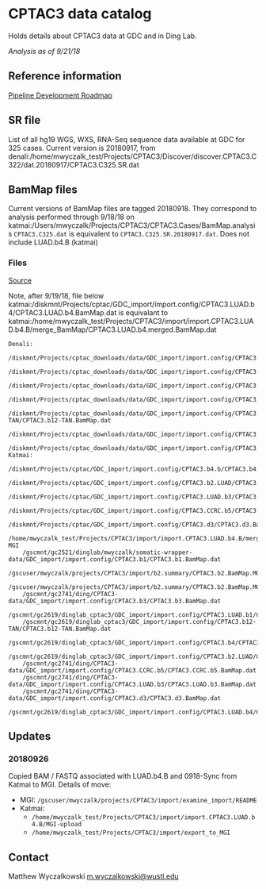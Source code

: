 # CPTAC3 data catalog

Holds details about CPTAC3 data at GDC and in Ding Lab.

*Analysis as of 9/21/18*

## Reference information

[Pipeline Development Roadmap](https://docs.google.com/spreadsheets/d/1Q0GdJpyqJAJBAwk7VkI0Jbqtyldnm4qRjwLjxgLLxRE/edit?usp=drive_web&ouid=101417742046588217932)

## SR file

List of all hg19 WGS, WXS, RNA-Seq sequence data available at GDC for 325 cases.  Current version 
is 20180917, from
denali:/home/mwyczalk_test/Projects/CPTAC3/Discover/discover.CPTAC3.C322/dat.20180917/CPTAC3.C325.SR.dat

## BamMap files

Current versions of BamMap files are tagged 20180918.  They correspond to analysis performed through
9/18/18 on katmai:/Users/mwyczalk/Projects/CPTAC3/CPTAC3.Cases/BamMap.analysis
`CPTAC3.C325.dat` is equivalent to `CPTAC3.C325.SR.20180917.dat`.  Does not include LUAD.b4.B (katmai)

### Files
[Source](https://docs.google.com/spreadsheets/d/1Q0GdJpyqJAJBAwk7VkI0Jbqtyldnm4qRjwLjxgLLxRE/edit#gid=1679748692)

Note, after 9/19/18, file below
    katmai:/diskmnt/Projects/cptac/GDC_import/import.config/CPTAC3.LUAD.b4/CPTAC3.LUAD.b4.BamMap.dat
is equivalant to
    katmai:/home/mwyczalk_test/Projects/CPTAC3/import/import.CPTAC3.LUAD.b4.B/merge_BamMap/CPTAC3.LUAD.b4.merged.BamMap.dat

```
Denali:
    /diskmnt/Projects/cptac_downloads/data/GDC_import/import.config/CPTAC3.b1/CPTAC3.b1.BamMap.dat
    /diskmnt/Projects/cptac_downloads/data/GDC_import/import.config/CPTAC3.b2/CPTAC3.b2.BamMap.dat
    /diskmnt/Projects/cptac_downloads/data/GDC_import/import.config/CPTAC3.b3/CPTAC3.b3.BamMap.dat
    /diskmnt/Projects/cptac_downloads/data/GDC_import/import.config/CPTAC3.b1.LUAD/CPTAC3.b1.LUAD.BamMap.dat
    /diskmnt/Projects/cptac_downloads/data/GDC_import/import.config/CPTAC3.b12-TAN/CPTAC3.b12-TAN.BamMap.dat
    /diskmnt/Projects/cptac_downloads/data/GDC_import/import.config/CPTAC3.b4/CPTAC3.b4.BamMap.dat
    /diskmnt/Projects/cptac_downloads/data/GDC_import/import.config/CPTAC3.b2.LUAD/CPTAC3.b2.LUAD.BamMap.dat
Katmai:
    /diskmnt/Projects/cptac/GDC_import/import.config/CPTAC3.b4.b/CPTAC3.b4.b.BamMap.dat
    /diskmnt/Projects/cptac/GDC_import/import.config/CPTAC3.b2.LUAD/CPTAC3.b2.LUAD.BamMap.WGS.dat
    /diskmnt/Projects/cptac/GDC_import/import.config/CPTAC3.LUAD.b3/CPTAC3.LUAD.b3.BamMap.dat
    /diskmnt/Projects/cptac/GDC_import/import.config/CPTAC3.CCRC.b5/CPTAC3.CCRC.b5.BamMap.dat
    /diskmnt/Projects/cptac/GDC_import/import.config/CPTAC3.d3/CPTAC3.d3.BamMap.dat
    /home/mwyczalk_test/Projects/CPTAC3/import/import.CPTAC3.LUAD.b4.B/merge_BamMap/CPTAC3.LUAD.b4.merged.BamMap.dat
MGI
    /gscmnt/gc2521/dinglab/mwyczalk/somatic-wrapper-data/GDC_import/import.config/CPTAC3.b1/CPTAC3.b1.BamMap.dat
    /gscuser/mwyczalk/projects/CPTAC3/import/b2.summary/CPTAC3.b2.BamMap.MGI.dat
    /gscuser/mwyczalk/projects/CPTAC3/import/b2.summary/CPTAC3.b2.BamMap.MGI.dat
    /gscmnt/gc2741/ding/CPTAC3-data/GDC_import/import.config/CPTAC3.b3/CPTAC3.b3.BamMap.dat
    /gscmnt/gc2619/dinglab_cptac3/GDC_import/import.config/CPTAC3.LUAD.b1/CPTAC3.LUAD.b1.BamMap.dat
    /gscmnt/gc2619/dinglab_cptac3/GDC_import/import.config/CPTAC3.b12-TAN/CPTAC3.b12-TAN.BamMap.dat
    /gscmnt/gc2619/dinglab_cptac3/GDC_import/import.config/CPTAC3.b4/CPTAC3.b4.BamMap.dat
    /gscmnt/gc2619/dinglab_cptac3/GDC_import/import.config/CPTAC3.b2.LUAD/CPTAC3.b2.LUAD.BamMap.dat
    /gscmnt/gc2741/ding/CPTAC3-data/GDC_import/import.config/CPTAC3.CCRC.b5/CPTAC3.CCRC.b5.BamMap.dat
    /gscmnt/gc2741/ding/CPTAC3-data/GDC_import/import.config/CPTAC3.LUAD.b3/CPTAC3.LUAD.b3.BamMap.dat
    /gscmnt/gc2741/ding/CPTAC3-data/GDC_import/import.config/CPTAC3.d3/CPTAC3.d3.BamMap.dat
    /gscmnt/gc2619/dinglab_cptac3/GDC_import/import.config/CPTAC3.LUAD.b4/CPTAC3.LUAD.b4.BamMap.dat
```

## Updates

### 20180926

Copied BAM / FASTQ associated with LUAD.b4.B and 0918-Sync from Katmai to MGI.  Details of move:

* MGI: `/gscuser/mwyczalk/projects/CPTAC3/import/examine_import/README`
* Katmai:
    * `/home/mwyczalk_test/Projects/CPTAC3/import/import.CPTAC3.LUAD.b4.B/MGI-upload`
    * `/home/mwyczalk_test/Projects/CPTAC3/import/export_to_MGI` 

## Contact

Matthew Wyczalkowski <m.wyczalkowski@wustl.edu>
